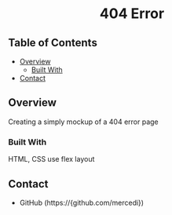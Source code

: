 <!-- Please update value in the {}  -->

<h1 align="center">404 Error</h1>


<!-- TABLE OF CONTENTS -->

## Table of Contents

- [Overview](#overview)
  - [Built With](#built-with)
- [Contact](#contact)

<!-- OVERVIEW -->

## Overview

Creating a simply mockup of a 404 error page

### Built With

HTML, CSS use flex layout


## Contact

- GitHub (https://{github.com/mercedi})
